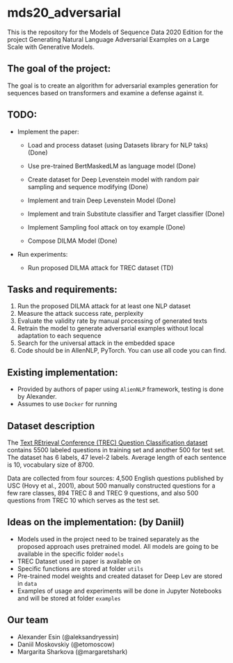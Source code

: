 # mds20_adversarial
This is the repository for the Models of Sequence Data 2020 Edition for the project Generating Natural Language Adversarial Examples on a Large Scale with Generative Models. 

## The goal of the project:
The goal is to create an algorithm for adversarial examples generation for sequences based on transformers and examine a defense against it.

## TODO: 
- Implement the paper:
  - Load and process dataset (using Datasets library for NLP taks) (Done)
  
  - Use pre-trained BertMaskedLM as language model (Done)
  - Create dataset for Deep Levenstein model with random pair sampling and sequence modifying (Done)
  - Implement and train Deep Levenstein Model (Done)
  - Implement and train Substitute classifier and Target classifier (Done)
  - Implement Sampling fool attack on toy example (Done)
  - Compose DILMA Model (Done)
  
- Run experiments:
  - Run proposed DILMA attack for TREC dataset (TD)



## Tasks and requirements:

1) Run the proposed DILMA attack for at least one NLP dataset
2) Measure the attack success rate, perplexity
3) Evaluate the validity rate by manual processing of generated texts
4) Retrain the model to generate adversarial examples without local adaptation to each sequence
5) Search for the universal attack in the embedded space
6) Code should be in AllenNLP, PyTorch. You can use all code you can find.

## Existing implementation:
- Provided by authors of paper using `AlienNLP` framework, testing is done by Alexander. 
- Assumes to use `Docker` for running 

## Dataset description 

The [Text REtrieval Conference (TREC) Question Classification dataset](https://github.com/huggingface/datasets/blob/master/datasets/trec/trec.py) contains 5500 labeled questions in training set and another 500 for test set. The dataset has 6 labels, 47 level-2 labels. Average length of each sentence is 10, vocabulary size of 8700.

Data are collected from four sources: 4,500 English questions published by USC (Hovy et al., 2001), about 500 manually constructed questions for a few rare classes, 894 TREC 8 and TREC 9 questions, and also 500 questions from TREC 10 which serves as the test set.

## Ideas on the implementation: (by Daniil)
- Models used in the project need to be trained separately as the proposed approach uses pretrained model. All models are going to be available in the specific folder `models`
- TREC Dataset used in paper is available on 
- Specific functions are stored at folder `utils`
- Pre-trained model weights and created dataset for Deep Lev are stored in ``data``
- Examples of usage and experiments will be done in Jupyter Notebooks and will be stored at folder `examples`

## Our team 
- Alexander Esin (@aleksandryessin)
- Daniil Moskovskiy (@etomoscow)
- Margarita Sharkova (@margaretshark)
